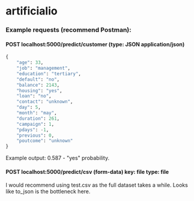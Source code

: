 # artificialio


### Example requests (recommend Postman):

#### POST localhost:5000/predict/customer (type: JSON application/json)
```python
{
    "age": 33,
    "job": "management",
    "education": "tertiary",
    "default": "no",
    "balance": 2143,
    "housing": "yes",
    "loan": "no",
    "contact": "unknown",
    "day": 5,
    "month": "may",
    "duration": 261,
    "campaign": 1,
    "pdays": -1,
    "previous": 0,
    "poutcome": "unknown"
}
```
Example output: 0.587 - "yes" probability.

#### POST localhost:5000/predict/csv (form-data) key: file type: file
I would recommend using test.csv as the full dataset takes a while. Looks like to_json is the bottleneck here.

